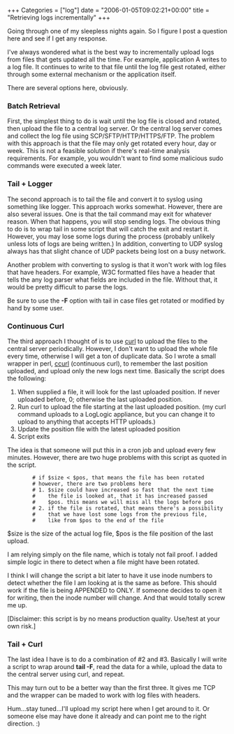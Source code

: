 +++
Categories = ["log"]
date = "2006-01-05T09:02:21+00:00"
title = "Retrieving logs incrementally"
+++


Going through one of my sleepless nights again. So I figure I post a question here and see if I get any response.

I've always wondered what is the best way to incrementally upload logs from files that gets updated all the time. For example, application A writes to a log file. It continues to write to that file until the log file gest rotated, either through some external mechanism or the application itself.

There are several options here, obviously. 



### Batch Retrieval



First, the simplest thing to do is wait until the log file is closed and rotated, then upload the file to a central log server. Or the central log server comes and collect the log file using SCP/SFTP/HTTP/HTTPS/FTP. The problem with this approach is that the file may only get rotated every hour, day or week. This is not a feasible solution if there's real-time analysis requirements. For example, you wouldn't want to find some malicious sudo commands were executed a week later.



### Tail + Logger



The second approach is to tail the file and convert it to syslog using something like logger. This approach works somewhat. However, there are also several issues. One is that the tail command may exit for whatever reason. When that happens, you will stop sending logs. The obvious thing to do is to wrap tail in some script that will catch the exit and restart it. However, you may lose some logs during the process (probably unlikely unless lots of logs are being written.) In addition, converting to UDP syslog always has that slight chance of UDP packets being lost on a busy network.

Another problem with converting to syslog is that it won't work with log files that have headers. For example, W3C formatted files have a header that tells the any log parser what fields are included in the file. Without that, it would be pretty difficult to parse the logs. 

Be sure to use the **-F** option with tail in case files get rotated or modified by hand by some user.



### Continuous Curl



The third approach I thought of is to use [curl](http://curl.haxx.se) to upload the files to the central server periodically. However, I don't want to upload the whole file every time, otherwise I will get a ton of duplicate data. So I wrote a small wrapper in perl, [ccurl](http://www.zhen.org/misc/ccurl.txt) (continuous curl), to remember the last position uploaded, and upload only the new logs next time. Basically the script does the following:

1. When supplied a file, it will look for the last uploaded position. If never uploaded before, 0; otherwise the last uploaded position.
2. Run curl to upload the file starting at the last uploaded position. (my curl command uploads to a LogLogic appliance, but you can change it to upload to anything that accepts HTTP uploads.)
3. Update the position file with the latest uploaded position
4. Script exits

The idea is that someone will put this in a cron job and upload every few minutes. However, there are two huge problems with this script as quoted in the script.



```
        # if $size < $pos, that means the file has been rotated
        # however, there are two problems here
        # 1. $size could have increased so fast that the next time 
        #    the file is looked at, that it has increased passed
        #    $pos. this means we will miss all the logs before pos
        # 2. if the file is rotated, that means there's a possibility
        #    that we have lost some logs from the previous file,
        #    like from $pos to the end of the file
```



$size is the size of the actual log file, $pos is the file position of the last upload.

I am relying simply on the file name, which is totaly not fail proof. I added simple logic in there to detect when a file might have been rotated. 

I think I will change the script a bit later to have it use inode numbers to detect whether the file I am looking at is the same as before. This should work if the file is being APPENDED to ONLY. If someone decides to open it for writing, then the inode number will change. And that would totally screw me up.

[Disclaimer: this script is by no means production quality. Use/test at your own risk.]



### Tail + Curl



The last idea I have is to do a combination of #2 and #3. Basically I will write a script to wrap around **tail -F**, read the data for a while, upload the data to the central server using curl, and repeat.

This may turn out to be a better way than the first three. It gives me TCP and the wrapper can be maded to work with log files with headers.

Hum...stay tuned...I'll upload my script here when I get around to it. Or someone else may have done it already and can point me to the right direction. :)



